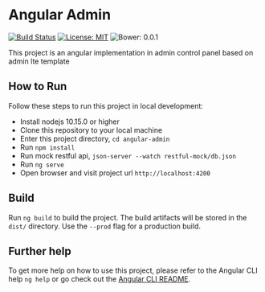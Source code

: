 # Angular Admin
[![Build Status](https://secure.travis-ci.org/herdiansc/angular-admin.png)](http://travis-ci.org/herdiansc/angular-admin)
[![License: MIT](https://img.shields.io/badge/License-MIT-blue.svg)](https://opensource.org/licenses/MIT)
![Bower: 0.0.1](https://img.shields.io/badge/bower-1.8.7-red.svg)

This project is an angular implementation in admin control panel based on admin lte template

## How to Run
Follow these steps to run this project in local development:
- Install nodejs 10.15.0 or higher
- Clone this repository to your local machine
- Enter this project directory, `cd angular-admin`
- Run `npm install`
- Run mock restful api, `json-server --watch restful-mock/db.json`
- Run `ng serve`
- Open browser and visit project url `http://localhost:4200`

## Build
Run `ng build` to build the project. The build artifacts will be stored in the `dist/` directory. Use the `--prod` flag for a production build.

## Further help
To get more help on how to use this project, please refer to the Angular CLI help `ng help` or go check out the [Angular CLI README](https://github.com/angular/angular-cli/blob/master/README.md).
